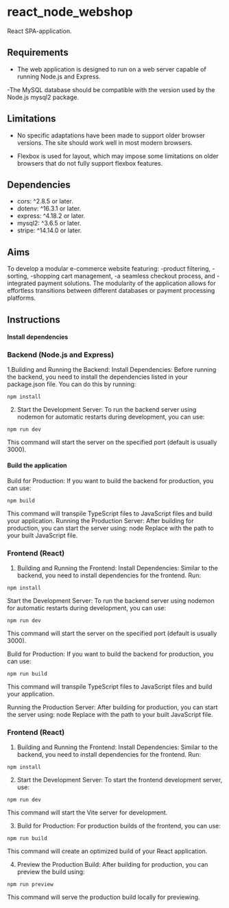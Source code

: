 # react_node_webshop
 React SPA-application.

## Requirements
- The web application is designed to run on a web server capable of running Node.js and Express.

-The MySQL database should be compatible with the version used by the Node.js mysql2 package.

## Limitations
- No specific adaptations have been made to support older browser versions. The site should work well in most modern browsers.

- Flexbox is used for layout, which may impose some limitations on older browsers that do not fully support flexbox features.

## Dependencies
- cors: ^2.8.5 or later.
- dotenv: ^16.3.1 or later.
- express: ^4.18.2 or later.
- mysql2: ^3.6.5 or later.
- stripe: ^14.14.0 or later.

## Aims 
To develop a modular e-commerce website featuring: 
-product filtering, 
-sorting, 
-shopping cart management, 
-a seamless checkout process, and 
-integrated payment solutions. 
The modularity of the application allows for effortless transitions between different databases or payment processing platforms.

## Instructions
#### Install dependencies

### Backend (Node.js and Express)
1.Building and Running the Backend:
Install Dependencies: Before running the backend, you need to install the dependencies listed in your package.json file. You can do this by running:

```
npm install
```
2. Start the Development Server: To run the backend server using nodemon for automatic restarts during development, you can use:
```
npm run dev
```
This command will start the server on the specified port (default is usually 3000).


#### Build the application
Build for Production: If you want to build the backend for production, you can use:
```
npm build
```
This command will transpile TypeScript files to JavaScript files and build your application.
Running the Production Server: After building for production, you can start the server using:
node <path-to-built-file>
Replace <path-to-built-file> with the path to your built JavaScript file.
####

### Frontend (React)
1. Building and Running the Frontend:
Install Dependencies: Similar to the backend, you need to install dependencies for the frontend. Run:
```
npm install
```
Start the Development Server: To run the backend server using nodemon for automatic restarts during development, you can use:

```
npm run dev
```
This command will start the server on the specified port (default is usually 3000).

Build for Production: If you want to build the backend for production, you can use:

```
npm run build
```
This command will transpile TypeScript files to JavaScript files and build your application.

Running the Production Server: After building for production, you can start the server using:
node <path-to-built-file>
Replace <path-to-built-file> with the path to your built JavaScript file.

### Frontend (React)
1. Building and Running the Frontend:
Install Dependencies: Similar to the backend, you need to install dependencies for the frontend. Run:
```
npm install
```
2. Start the Development Server: To start the frontend development server, use:
```
npm run dev
```
This command will start the Vite server for development.

3. Build for Production: For production builds of the frontend, you can use:
```
npm run build
```
This command will create an optimized build of your React application.

4. Preview the Production Build: After building for production, you can preview the build using:
```
npm run preview
```
This command will serve the production build locally for previewing.